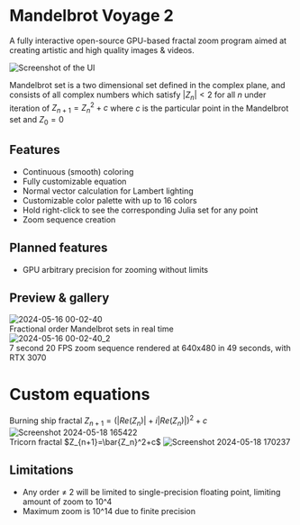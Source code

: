 # Mandelbrot Voyage 2
A fully interactive open-source GPU-based fractal zoom program aimed at creating artistic and high quality images & videos.

![Screenshot of the UI](https://github.com/Yilmaz4/MV2/assets/77583632/d8a478c7-7a6f-42c0-b0f2-89a93d4702dc)

Mandelbrot set is a two dimensional set defined in the complex plane, and consists of all complex numbers which satisfy $|Z_n| < 2$ for all $n$ under iteration of $Z_{n+1}=Z_n^2+c$ where $c$ is the particular point in the Mandelbrot set and $Z_0=0$

## Features
- Continuous (smooth) coloring
- Fully customizable equation
- Normal vector calculation for Lambert lighting
- Customizable color palette with up to 16 colors
- Hold right-click to see the corresponding Julia set for any point
- Zoom sequence creation

## Planned features
- GPU arbitrary precision for zooming without limits

## Preview & gallery
![2024-05-16 00-02-40](https://github.com/Yilmaz4/MV2/assets/77583632/62a251ba-33af-4b81-8e86-50531adbc114)\
Fractional order Mandelbrot sets in real time\
![2024-05-16 00-02-40_2](https://github.com/Yilmaz4/MV2/assets/77583632/10c6e49f-1dd6-4937-9d55-b0eeb6a8e5f5)\
7 second 20 FPS zoom sequence rendered at 640x480 in 49 seconds, with RTX 3070

# Custom equations
Burning ship fractal $Z_{n+1}=(|Re(Z_n)| + i|Re(Z_n)|)^2+c$\
![Screenshot 2024-05-18 165422](https://github.com/Yilmaz4/MV2/assets/77583632/d9fb9d98-52c5-44bc-aeed-2c875a807411)\
Tricorn fractal $Z_{n+1}=\bar{Z_n}^2+c$
![Screenshot 2024-05-18 170237](https://github.com/Yilmaz4/MV2/assets/77583632/6798c9d6-5fcc-4fb8-b767-88d4f29863f0)

## Limitations
- Any order ≠ 2 will be limited to single-precision floating point, limiting amount of zoom to 10^4
- Maximum zoom is 10^14 due to finite precision
